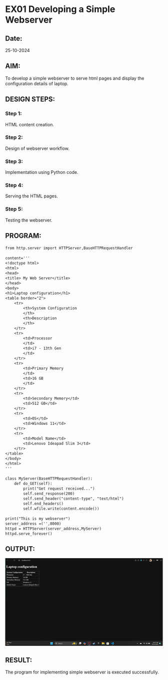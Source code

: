 # EX01 Developing a Simple Webserver
## Date:
25-10-2024

## AIM:
To develop a simple webserver to serve html pages and display the configuration details of laptop.

## DESIGN STEPS:
### Step 1: 
HTML content creation.

### Step 2:
Design of webserver workflow.

### Step 3:
Implementation using Python code.

### Step 4:
Serving the HTML pages.

### Step 5:
Testing the webserver.

## PROGRAM:
```
from http.server import HTTPServer,BaseHTTPRequestHandler

content='''
<!doctype html>
<html>
<head>
<title> My Web Server</title>
</head>
<body>
<h1>Laptop configuration</h1>
<table border="2">
    <tr>
        <th>System Configuration
        </th>
        <th>Description
        </th>
    </tr>
    <tr>
        <td>Processor
        </td>
        <td>i7 - 13th Gen
        </td>
    </tr>
    <tr>
        <td>Primary Memory
        </td>
        <td>16 GB
        </td>
    </tr>
    <tr>
        <td>Secondary Memory</td>
        <td>512 GB</td>
    </tr>
    <tr>
        <td>OS</td>
        <td>Windows 11</td>
    </tr>
    <tr>
        <td>Model Name</td>
        <td>Lenovo Ideapad Slim 3</td>
    </tr>
</table>
</body>
</html>
'''

class MyServer(BaseHTTPRequestHandler):
    def do_GET(self):
        print("Get request received...")
        self.send_response(200) 
        self.send_header("content-type", "text/html")       
        self.end_headers()
        self.wfile.write(content.encode())

print("This is my webserver") 
server_address =('',8000)
httpd = HTTPServer(server_address,MyServer)
httpd.serve_forever()
```

## OUTPUT:

![alt text](image.png)

## RESULT:
The program for implementing simple webserver is executed successfully.

